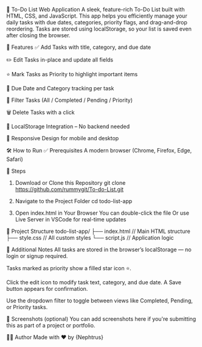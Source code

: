 📝 To-Do List Web Application
A sleek, feature-rich To-Do List built with HTML, CSS, and JavaScript. This app helps you efficiently manage your daily tasks with due dates, categories, priority flags, and drag-and-drop reordering. Tasks are stored using localStorage, so your list is saved even after closing the browser.

🚀 Features
✅ Add Tasks with title, category, and due date

✏️ Edit Tasks in-place and update all fields

⭐ Mark Tasks as Priority to highlight important items

📅 Due Date and Category tracking per task

🧹 Filter Tasks (All / Completed / Pending / Priority)

🗑️ Delete Tasks with a click

💾 LocalStorage Integration – No backend needed

📱 Responsive Design for mobile and desktop

🛠️ How to Run
✅ Prerequisites
A modern browser (Chrome, Firefox, Edge, Safari)

📂 Steps
1. Download or Clone this Repository
   git clone https://github.com/rummygit/To-do-List.git

2. Navigate to the Project Folder
   cd todo-list-app
   
4. Open index.html in Your Browser
   You can double-click the file
   Or use Live Server in VSCode for real-time updates

📁 Project Structure
todo-list-app/
├── index.html       // Main HTML structure
├── style.css        // All custom styles
└── script.js        // Application logic

🧩 Additional Notes
All tasks are stored in the browser’s localStorage — no login or signup required.

Tasks marked as priority show a filled star icon ⭐.

Click the edit icon to modify task text, category, and due date. A Save button appears for confirmation.

Use the dropdown filter to toggle between views like Completed, Pending, or Priority tasks.

📸 Screenshots (optional)
You can add screenshots here if you're submitting this as part of a project or portfolio.

👨‍💻 Author
Made with ❤️ by {Nephtrus}
